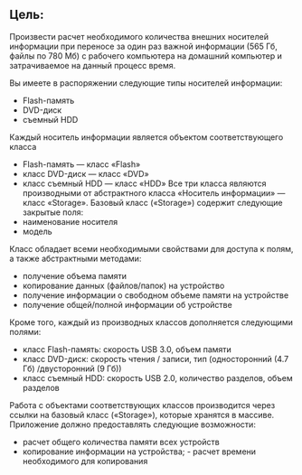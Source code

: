 ## Цель:
 Произвести расчет необходимого количества внешних носителей информации при переносе за один раз важной информации (565 Гб, файлы по 780 Мб) с рабочего компьютера на домашний компьютер и затрачиваемое на данный процесс время.

Вы имеете в распоряжении следующие типы носителей информации:
  - Flash-память
  - DVD-диск
  - съемный HDD

Каждый носитель информации является объектом соответствующего класса 
  - Flash-память — класс «Flash»
  - класс DVD-диск — класс «DVD»
  - класс съемный HDD — класс «HDD»
   Все три класса являются производными от абстрактного класса «Носитель информации» — класс «Storage». Базовый класс («Storage») содержит следующие закрытые поля:
  - наименование носителя
  - модель

Класс обладает всеми необходимыми свойствами для доступа к полям, а также абстрактными методами:
  - получение объема памяти 
  - копирование данных (файлов/папок) на устройство 
  - получение информации о свободном объеме памяти на устройстве
  - получение общей/полной информации об устройстве

Кроме того, каждый из производных классов дополняется следующими полями:
  - класс Flash-память: скорость USB 3.0, объем памяти 
  - класс DVD-диск: скорость чтения / записи, тип (односторонний (4.7 Гб) /двусторонний (9 Гб)) 
  - класс съемный HDD: скорость USB 2.0, количество разделов, объем разделов

Работа с объектами соответствующих классов производится через ссылки на базовый класс («Storage»), которые хранятся в массиве. Приложение должно предоставлять следующие возможности: 
  - расчет общего количества памяти всех устройств 
  - копирование информации на устройства; - расчет времени необходимого для копирования 